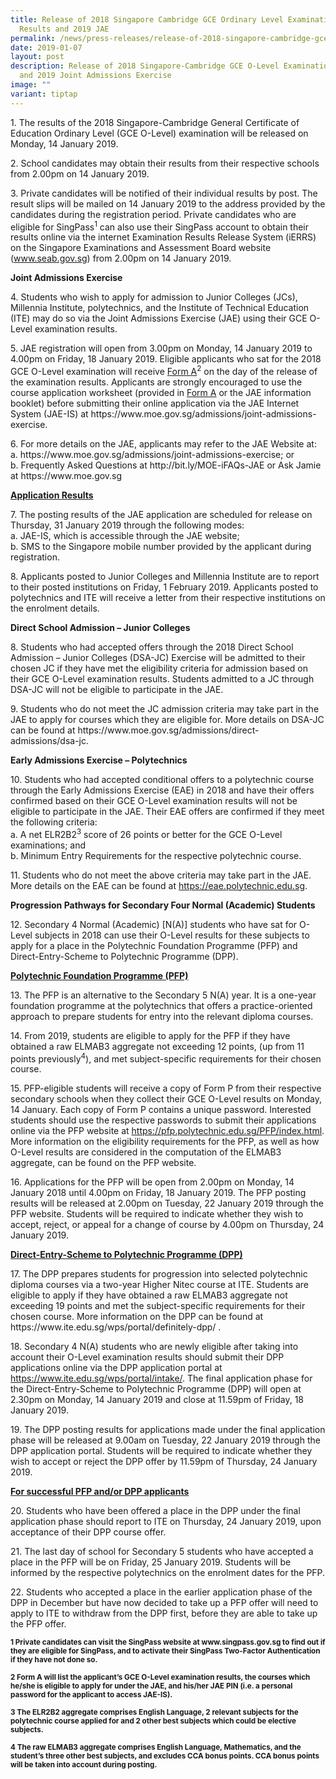 ```yaml
---
title: Release of 2018 Singapore Cambridge GCE Ordinary Level Examination
  Results and 2019 JAE
permalink: /news/press-releases/release-of-2018-singapore-cambridge-gce-o-level-exam-results-and-2019-jae/
date: 2019-01-07
layout: post
description: Release of 2018 Singapore-Cambridge GCE O-Level Examination Results
  and 2019 Joint Admissions Exercise
image: ""
variant: tiptap
---
```

<p>1. The results of the 2018 Singapore-Cambridge General Certificate of
Education Ordinary Level (GCE O-Level) examination will be released on
Monday, 14 January 2019.</p>
<p>2. School candidates may obtain their results from their respective schools
from 2.00pm on 14 January 2019.</p>
<p>3. Private candidates will be notified of their individual results by
post. The result slips will be mailed on 14 January 2019 to the address
provided by the candidates during the registration period. Private candidates
who are eligible for SingPass<sup>1</sup> can also use their SingPass account
to obtain their results online via the internet Examination Results Release
System (iERRS) on the Singapore Examinations and Assessment Board website
(<a href="https://www.seab.gov.sg/" rel="noopener noreferrer nofollow" target="_blank"><u>www.seab.gov.sg</u></a>)
from 2.00pm on 14 January 2019.</p>
<p><strong>Joint Admissions Exercise</strong>
</p>
<p>4. Students who wish to apply for admission to Junior Colleges (JCs),
Millennia Institute, polytechnics, and the Institute of Technical Education
(ITE) may do so via the Joint Admissions Exercise (JAE) using their GCE
O-Level examination results.</p>
<p>5. JAE registration will open from 3.00pm on Monday, 14 January 2019 to
4.00pm on Friday, 18 January 2019. Eligible applicants who sat for the
2018 GCE O-Level examination will receive <u>Form A</u><sup>2</sup> on the
day of the release of the examination results. Applicants are strongly
encouraged to use the course application worksheet (provided in <u>Form A</u> or
the JAE information booklet) before submitting their online application
via the JAE Internet System (JAE-IS) at https://www.moe.gov.sg/admissions/joint-admissions-exercise.</p>
<p>6. For more details on the JAE, applicants may refer to the JAE Website
at:
<br>a. https://www.moe.gov.sg/admissions/joint-admissions-exercise; or
<br>b. Frequently Asked Questions at http://bit.ly/MOE-iFAQs-JAE or Ask Jamie
at https://www.moe.gov.sg</p>
<p><strong><u>Application Results</u></strong>
</p>
<p>7. The posting results of the JAE application are scheduled for release
on Thursday, 31 January 2019 through the following modes:
<br>a. JAE-IS, which is accessible through the JAE website;
<br>b. SMS to the Singapore mobile number provided by the applicant during
registration.</p>
<p>8. Applicants posted to Junior Colleges and Millennia Institute are to
report to their posted institutions on Friday, 1 February 2019. Applicants
posted to polytechnics and ITE will receive a letter from their respective
institutions on the enrolment details.</p>
<p><strong>Direct School Admission – Junior Colleges</strong>
</p>
<p>8. Students who had accepted offers through the 2018 Direct School Admission
– Junior Colleges (DSA-JC) Exercise will be admitted to their chosen JC
if they have met the eligibility criteria for admission based on their
GCE O-Level examination results. Students admitted to a JC through DSA-JC
will not be eligible to participate in the JAE.</p>
<p>9. Students who do not meet the JC admission criteria may take part in
the JAE to apply for courses which they are eligible for. More details
on DSA-JC can be found at https://www.moe.gov.sg/admissions/direct-admissions/dsa-jc.</p>
<p><strong>Early Admissions Exercise – Polytechnics</strong>
</p>
<p>10. Students who had accepted conditional offers to a polytechnic course
through the Early Admissions Exercise (EAE) in 2018 and have their offers
confirmed based on their GCE O-Level examination results will not be eligible
to participate in the JAE. Their EAE offers are confirmed if they meet
the following criteria:
<br>a. A net ELR2B2<sup>3</sup> score of 26 points or better for the GCE O-Level
examinations; and
<br>b. Minimum Entry Requirements for the respective polytechnic course.</p>
<p>11. Students who do not meet the above criteria may take part in the JAE.
More details on the EAE can be found at <a href="https://eae.polytechnic.edu.sg" rel="noopener noreferrer nofollow" target="_blank">https://eae.polytechnic.edu.sg</a>.</p>
<p><strong>Progression Pathways for Secondary Four Normal (Academic) Students</strong>
</p>
<p>12. Secondary 4 Normal (Academic) [N(A)] students who have sat for O-Level
subjects in 2018 can use their O-Level results for these subjects to apply
for a place in the Polytechnic Foundation Programme (PFP) and Direct-Entry-Scheme
to Polytechnic Programme (DPP).</p>
<p><strong><u>Polytechnic Foundation Programme (PFP)</u></strong>
</p>
<p>13. The PFP is an alternative to the Secondary 5 N(A) year. It is a one-year
foundation programme at the polytechnics that offers a practice-oriented
approach to prepare students for entry into the relevant diploma courses.</p>
<p>14. From 2019, students are eligible to apply for the PFP if they have
obtained a raw ELMAB3 aggregate not exceeding 12 points, (up from 11 points
previously<sup>4</sup>), and met subject-specific requirements for their
chosen course.</p>
<p>15. PFP-eligible students will receive a copy of Form P from their respective
secondary schools when they collect their GCE O-Level results on Monday,
14 January. Each copy of Form P contains a unique password. Interested
students should use the respective passwords to submit their applications
online via the PFP website at <a href="https://pfp.polytechnic.edu.sg/PFP/index.html" rel="noopener noreferrer nofollow" target="_blank">https://pfp.polytechnic.edu.sg/PFP/index.html</a>.
More information on the eligibility requirements for the PFP, as well as
how O-Level results are considered in the computation of the ELMAB3 aggregate,
can be found on the PFP website.</p>
<p>16. Applications for the PFP will be open from 2.00pm on Monday, 14 January
2018 until 4.00pm on Friday, 18 January 2019. The PFP posting results will
be released at 2.00pm on Tuesday, 22 January 2019 through the PFP website.
Students will be required to indicate whether they wish to accept, reject,
or appeal for a change of course by 4.00pm on Thursday, 24 January 2019.</p>
<p><strong><u>Direct-Entry-Scheme to Polytechnic Programme (DPP)</u></strong>
</p>
<p>17. The DPP prepares students for progression into selected polytechnic
diploma courses via a two-year Higher Nitec course at ITE. Students are
eligible to apply if they have obtained a raw ELMAB3 aggregate not exceeding
19 points and met the subject-specific requirements for their chosen course.
More information on the DPP can be found at https://www.ite.edu.sg/wps/portal/definitely-dpp/
.</p>
<p>18. Secondary 4 N(A) students who are newly eligible after taking into
account their O-Level examination results should submit their DPP applications
online via the DPP application portal at <a href="https://www.ite.edu.sg/wps/portal/intake/" rel="noopener noreferrer nofollow" target="_blank">https://www.ite.edu.sg/wps/portal/intake/</a>.
The final application phase for the Direct-Entry-Scheme to Polytechnic
Programme (DPP) will open at 2.30pm on Monday, 14 January 2019 and close
at 11.59pm of Friday, 18 January 2019.</p>
<p>19. The DPP posting results for applications made under the final application
phase will be released at 9.00am on Tuesday, 22 January 2019 through the
DPP application portal. Students will be required to indicate whether they
wish to accept or reject the DPP offer by 11.59pm of Thursday, 24 January
2019.</p>
<p><strong><u>For successful PFP and/or DPP applicants</u></strong>
</p>
<p>20. Students who have been offered a place in the DPP under the final
application phase should report to ITE on Thursday, 24 January 2019, upon
acceptance of their DPP course offer.</p>
<p>21. The last day of school for Secondary 5 students who have accepted
a place in the PFP will be on Friday, 25 January 2019. Students will be
informed by the respective polytechnics on the enrolment dates for the
PFP.</p>
<p>22. Students who accepted a place in the earlier application phase of
the DPP in December but have now decided to take up a PFP offer will need
to apply to ITE to withdraw from the DPP first, before they are able to
take up the PFP offer.</p>
<p><strong><sub>1 Private candidates can visit the SingPass website at </sub><a href="http://www.singpass.gov.sg" rel="noopener noreferrer nofollow" target="_blank"><sub>www.singpass.gov.sg</sub></a><sub> to find out if they are eligible for SingPass, and to activate their SingPass Two-Factor Authentication if they have not done so.</sub></strong>
</p>
<p><strong><sub>2 Form A will list the applicant’s GCE O-Level examination results, the courses which he/she is eligible to apply for under the JAE, and his/her JAE PIN (i.e. a personal password for the applicant to access JAE-IS).</sub></strong>
</p>
<p><strong><sub>3 The ELR2B2 aggregate comprises English Language, 2 relevant subjects for the polytechnic course applied for and 2 other best subjects which could be elective subjects.</sub></strong>
</p>
<p><strong><sub>4 The raw ELMAB3 aggregate comprises English Language, Mathematics, and the student’s three other best subjects, and excludes CCA bonus points. CCA bonus points will be taken into account during posting.</sub></strong>
</p>
<p></p>